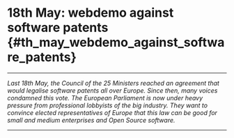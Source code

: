 # 18th May: webdemo against software patents {#th_may_webdemo_against_software_patents}

------------------------------------------------------------------------

*Last 18th May, the Council of the 25 Ministers reached an agreement
that would legalise software patents all over Europe. Since then, many
voices condamned this vote. The European Parliament is now under heavy
pressure from professional lobbyists of the big industry. They want to
convince elected representatives of Europe that this law can be good for
small and medium enterprises and Open Source software.*

------------------------------------------------------------------------
